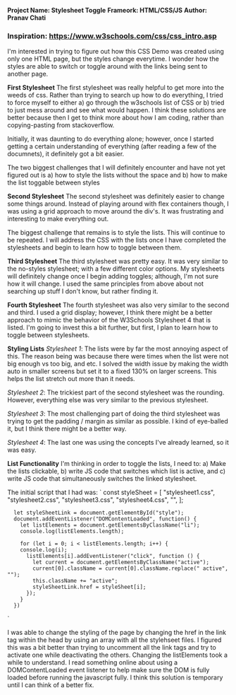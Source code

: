 **Project Name: Stylesheet Toggle**
**Frameork: HTML/CSS/JS**
**Author: Pranav Chati**

### Inspiration: https://www.w3schools.com/css/css_intro.asp

I'm interested in trying to figure out how this CSS Demo was created using only one HTML page, but the styles change everytime. I wonder how the styles are able to switch or toggle around with the links being sent to another page.

**First Stylesheet**
The first stylesheet was really helpful to get more into the weeds of css. Rather than trying to search up how to do everything, I tried to force myself to either a) go through the w3schools list of CSS or b) tried to just mess around and see what would happen. I think these solutions are better because then I get to think more about how I am coding, rather than copying-pasting from stackoverflow.

Initially, it was daunting to do everything alone; however, once I started getting a certain understanding of everything (after reading a few of the documnets), it definitely got a bit easier.

The two biggest challenges that I will definitely encounter and have not yet figured out is a) how to style the lists without the space and b) how to make the list toggable between styles

**Second Stylesheet**
The second stylesheet was definitely easier to change some things around. Instead of playing around with flex containers though, I was using a grid approach to move around the div's. It was frustrating and interesting to make everything out.

The biggest challenge that remains is to style the lists. This will continue to be repeated. I will address the CSS with the lists once I have completed the stylesheets and begin to learn how to toggle between them.

**Third Stylesheet**
The third stylesheet was pretty easy. It was very similar to the no-styles stylesheet; with a few different color options. My stylesheets will definitely change once I begin adding toggles; although, I'm not sure how it will change. I used the same principles from above about not searching up stuff I don't know, but rather finding it.

**Fourth Stylesheet**
The fourth stylesheet was also very similar to the second and third. I used a grid display; however, I think there might be a better approach to mimic the behavior of the W3Schools Stylesheet 4 that is listed. I'm going to invest this a bit further, but first, I plan to learn how to toggle between stylesheets.

**Styling Lists**
_Stylesheet 1_: The lists were by far the most annoying aspect of this. The reason being was because there were times when the list were not big enough vs too big, and etc. I solved the width issue by making the width auto in smaller screens but set it to a fixed 130% on larger screens. This helps the list stretch out more than it needs.

_Stylesheet 2_: The trickiest part of the second stylesheet was the rounding. However, everything else was very similar to the previous stylesheet.

_Stylesheet 3_: The most challenging part of doing the third stylesheet was trying to get the padding / margin as similar as possible. I kind of eye-balled it, but I think there might be a better way.

_Stylesheet 4_: The last one was using the concepts I've already learned, so it was easy.

**List Functionality**
I'm thinking in order to toggle the lists, I need to: a) Make the lists clickable, b) write JS code that switches which list is active, and c) write JS code that simultaneously switches the linked stylesheet.

The initial script that I had was:
`
const styleSheet = [
"stylesheet1.css",
"stylesheet2.css",
"stylesheet3.css",
"stylesheet4.css",
"",
];

      let styleSheetLink = document.getElementById("style");
      document.addEventListener("DOMContentLoaded", function() {
        let listElements = document.getElementsByClassName("li");
        console.log(listElements.length);

        for (let i = 0; i < listElements.length; i++) {
        console.log(i);
          listElements[i].addEventListener("click", function () {
            let current = document.getElementsByClassName("active");
            current[0].className = current[0].className.replace(" active", "");
            this.className += "active";
            styleSheetLink.href = styleSheet[i];
          });
        }
      })

`

I was able to change the styling of the page by changing the href in the link tag within the head by using an array with all the stylehseet files. I figured this was a bit better than trying to uncomment all the link tags and try to activate one while deactivating the others. Changing the listElements took a while to understand. I read something online about using a DOMContentLoaded event listener to help make sure the DOM is fully loaded before running the javascript fully. I think this solution is temporary until I can think of a better fix.
